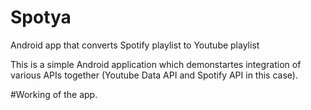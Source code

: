 # Spotya
Android app that converts Spotify playlist to Youtube playlist

This is a simple Android application which demonstartes integration of various APIs together (Youtube Data API and Spotify API in this case).

#Working of the app.
